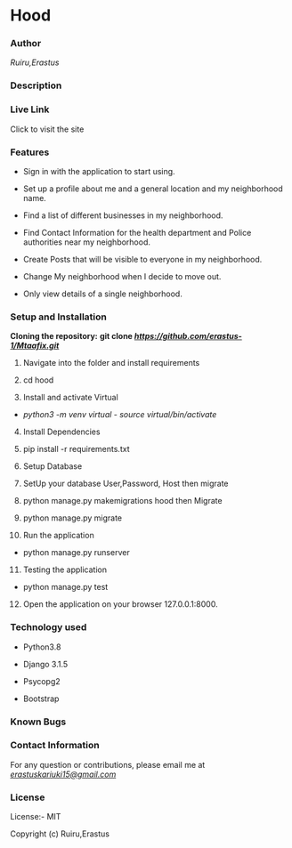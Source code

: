 # **Hood**

### **Author**

*Ruiru,Erastus*

### **Description**


### **Live Link**

Click to visit the site

### **Features**

- Sign in with the application to start using.

- Set up a profile about me and a general location and my neighborhood name.

- Find a list of different businesses in my neighborhood.

- Find Contact Information for the health department and Police authorities near my neighborhood.

- Create Posts that will be visible to everyone in my neighborhood.

- Change My neighborhood when I decide to move out.

- Only view details of a single neighborhood.

### **Setup and Installation**

**Cloning the repository:**
 **git clone *https://github.com/erastus-1/Mtaafix.git***

1) Navigate into the folder and install requirements

2) cd hood

3) Install and activate Virtual
- *python3 -m venv virtual - source virtual/bin/activate*

4) Install Dependencies

5) pip install -r requirements.txt 

6) Setup Database

7) SetUp your database User,Password, Host then migrate

8) python manage.py makemigrations hood then Migrate

9) python manage.py migrate 

10) Run the application

- python manage.py runserver

11) Testing the application
- python manage.py test

12) Open the application on your browser 127.0.0.1:8000.

### **Technology used**

- Python3.8

- Django 3.1.5

- Psycopg2

- Bootstrap

### **Known Bugs**


### **Contact Information**

For any question or contributions, please email me at *erastuskariuki15@gmail.com*

### **License**

License:- MIT

Copyright (c) Ruiru,Erastus
